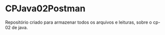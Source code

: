 # CPJava02Postman
Repositório criado para armazenar todos os arquivos e leituras, sobre o cp-02 de java.
